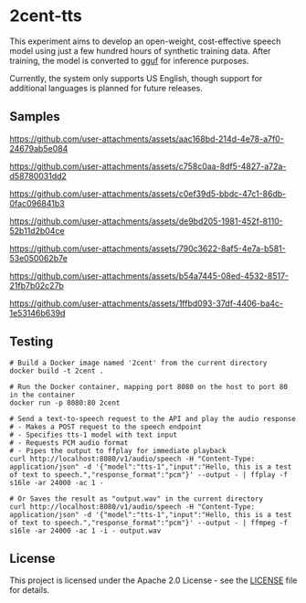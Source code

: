 # 2cent-tts

This experiment aims to develop an open-weight, cost-effective speech model using just a few hundred hours of synthetic training data. After training, the model is converted to [gguf](https://github.com/ggml-org/llama.cpp) for inference purposes.

Currently, the system only supports US English, though support for additional languages is planned for future releases.

## Samples

https://github.com/user-attachments/assets/aac168bd-214d-4e78-a7f0-24679ab5e084

https://github.com/user-attachments/assets/c758c0aa-8df5-4827-a72a-d58780031dd2

https://github.com/user-attachments/assets/c0ef39d5-bbdc-47c1-86db-0fac096841b3

https://github.com/user-attachments/assets/de9bd205-1981-452f-8110-52b11d2b04ce

https://github.com/user-attachments/assets/790c3622-8af5-4e7a-b581-53e050062b7e

https://github.com/user-attachments/assets/b54a7445-08ed-4532-8517-21fb7b02c27b

https://github.com/user-attachments/assets/1ffbd093-37df-4406-ba4c-1e53146b639d

## Testing

```
# Build a Docker image named '2cent' from the current directory
docker build -t 2cent .

# Run the Docker container, mapping port 8080 on the host to port 80 in the container
docker run -p 8080:80 2cent

# Send a text-to-speech request to the API and play the audio response
# - Makes a POST request to the speech endpoint
# - Specifies tts-1 model with text input
# - Requests PCM audio format
# - Pipes the output to ffplay for immediate playback
curl http://localhost:8080/v1/audio/speech -H "Content-Type: application/json" -d '{"model":"tts-1","input":"Hello, this is a test of text to speech.","response_format":"pcm"}' --output - | ffplay -f s16le -ar 24000 -ac 1 -

# Or Saves the result as "output.wav" in the current directory
curl http://localhost:8080/v1/audio/speech -H "Content-Type: application/json" -d '{"model":"tts-1","input":"Hello, this is a test of text to speech.","response_format":"pcm"}' --output - | ffmpeg -f s16le -ar 24000 -ac 1 -i - output.wav
```

## License

This project is licensed under the Apache 2.0 License - see the [LICENSE](LICENSE) file for details.
